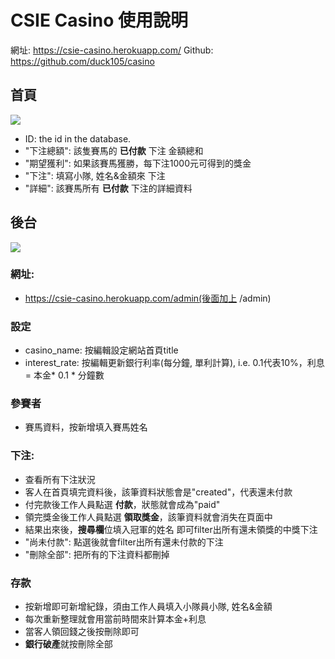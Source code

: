 CSIE Casino 使用說明
===

網址: https://csie-casino.herokuapp.com/
Github: https://github.com/duck105/casino
## 首頁

![](https://i.imgur.com/pzL1bgC.png)


- ID: the id in the database.
- "下注總額": 該隻賽馬的 **已付款** 下注 金額總和
- "期望獲利": 如果該賽馬獲勝，每下注1000元可得到的獎金
- "下注": 填寫小隊, 姓名&金額來 下注
- "詳細": 該賽馬所有 **已付款** 下注的詳細資料

## 後台

![](https://i.imgur.com/Nx35lsX.png)


### 網址: 

- https://csie-casino.herokuapp.com/admin(後面加上 /admin)

### 設定

- casino_name: 按編輯設定網站首頁title 
- interest_rate: 按編輯更新銀行利率(每分鐘, 單利計算), i.e. 0.1代表10%，利息= 本金* 0.1 * 分鐘數

### 參賽者

- 賽馬資料，按新增填入賽馬姓名

### 下注: 

- 查看所有下注狀況
- 客人在首頁填完資料後，該筆資料狀態會是"created"，代表還未付款
- 付完款後工作人員點選 **付款**，狀態就會成為"paid"
- 領完獎金後工作人員點選 **領取獎金**，該筆資料就會消失在頁面中
- 結果出來後，**搜尋欄**位填入冠軍的姓名 即可filter出所有還未領獎的中獎下注
- "尚未付款": 點選後就會filter出所有還未付款的下注
- "刪除全部": 把所有的下注資料都刪掉

### 存款

- 按新增即可新增紀錄，須由工作人員填入小隊員小隊, 姓名&金額
- 每次重新整理就會用當前時間來計算本金+利息
- 當客人領回錢之後按刪除即可
- **銀行破產**就按刪除全部

